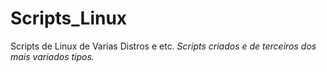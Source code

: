 # Scripts_Linux
Scripts de Linux de Varias Distros e etc.
<i>Scripts criados e de terceiros dos mais variados tipos.</i>

